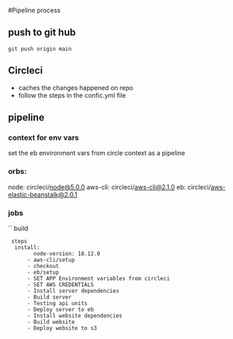 #Pipeline process

## push to git hub

```
git push origin main
```

## Circleci

- caches the changes happened on repo
- follow the steps in the confic.yml file

## pipeline

### context for env vars

set the eb environment vars from circle context as a pipeline

### orbs:

node: circleci/node@5.0.0
aws-cli: circleci/aws-cli@2.1.0
eb: circleci/aws-elastic-beanstalk@2.0.1

### jobs

``
build

```
 steps
  install:
        node-version: 18.12.0
      - aws-cli/setup
      - checkout
      - eb/setup
      - SET APP Environment variables from circleci
      - SET AWS CREDENTIALS
      - Install server dependencies
      - Build server
      - Testing api units
      - Deploy server to eb
      - Install website dependencies
      - Build website
      - Deploy website to s3
```
